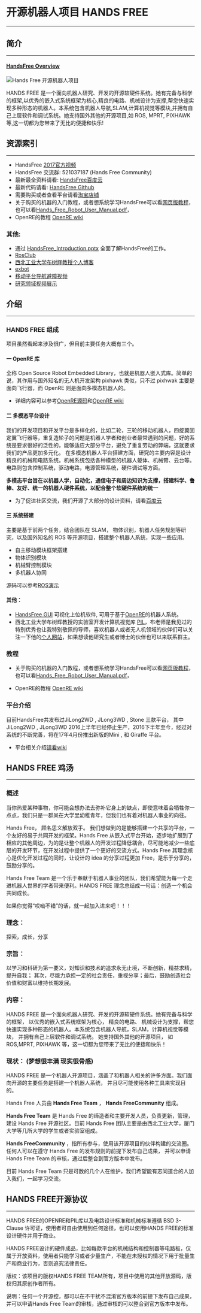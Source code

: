 # 开源机器人项目 HANDS FREE
---

## 简介
---
#### [HandsFree Overview](https://github.com/HANDS-FREE/HANDS-FREE.github.io/wiki/1.-%E6%A6%82%E8%BF%B0)

![Hands Free 开源机器人项目](https://github.com/HANDS-FREE/HANDS-FREE.github.io/blob/master/images/HandsFree/HandsFree_Project.png)

HANDS FREE 是一个面向机器人研究、开发的开源软硬件系统。她有完备与科学的框架,以优秀的嵌入式系统框架为核心,精良的电路、机械设计为支撑,帮您快速实现多种形态的机器人。本系统包含机器人导航,SLAM,计算机视觉等模块,并拥有自己上层软件和调试系统。她支持国外其他的开源项目,如 ROS, MPRT, PIXHAWK 等,这一切都为您带来了无比的便捷和快乐!


## 资源索引
---
* HandsFree [2017官方视频](https://v.qq.com/iframe/player.html?vid=w0389v55en2&tiny=0&auto=0)
* HandsFree 交流群: 521037187 (Hands Free Community)     
* 最新最全资料请看: [HandsFree百度云](https://pan.baidu.com/s/1nuSvs7Z#list)   
* 最新代码请看: [HandsFree Github](https://github.com/HANDS-FREE)   
* 需要购买或者查看平台请看[淘宝店铺](https://shop145029875.taobao.com/?spm=a1z10.3-c.0.0.zpwB3d)
* 关于购买的机器的入门教程，或者想系统学习HandsFree可以看[网页版教程](https://github.com/HANDS-FREE/HANDS-FREE.github.io/wiki)，也可以看[Hands_Free_Robot_User_Manual.pdf](https://pan.baidu.com/s/1nuSvs7Z#list/path=%2FHANDSFREE%2FHands_Free_Release%2F0_Documentation%2Fdocumentation&parentPath=%2FHANDSFREE)，
* OpenRE的教程 [OpenRE wiki](https://github.com/HANDS-FREE/OpenRE/wiki)
  
### 其他:  
- 通过 [HandsFree_Introduction.pptx](https://github.com/HANDS-FREE/HANDS-FREE.github.io/wiki/1.-%E6%A6%82%E8%BF%B0)  全面了解HandsFree的工作。
- [RosClub](http://www.rosclub.cn/post-14.html)   
- [西北工业大学布树辉教授个人博客](http://www.adv-ci.com/blog/source/hands-free/)    
- [exbot](http://wiki.exbot.net/HandsFree)
- [移动平台导航避障视频](http://v.youku.com/v_show/id_XMTUyODk4NTUzNg==.htm)    
- [研究领域视频展示](http://v.youku.com/v_show/id_XMTU0NzgwNzc3Mg==.html?from=y1.7-1.2) 

## 介绍
---
### HANDS FREE 组成
项目虽然看起来涉及很广，但目前主要任务大概有三个。      
#### 一 OpenRE 库
全称 Open Source Robot Embedded Library，也就是机器人嵌入式库。简单的说，其作用与国外知名的无人机开发架构 pixhawk 类似，只不过 pixhwak 主要是面向飞行器，而 OpenRE 则是面向多模态机器人的。
 - 详细内容可以参考[OpenRE源码](https://github.com/HANDS-FREE/OpenRE)和[OpenRE wiki](https://github.com/HANDS-FREE/OpenRE/wiki)           
       
#### 二 多模态平台设计
我们的开发项目和开发平台是多样化的，比如二轮，三轮的移动机器人，四旋翼固定翼飞行器等，重复造轮子的问题是机器人学者和创业者最常遇到的问题，好的系统是要求很好的泛性的，能够适应大部分平台，避免了重复劳动的弊端，这就要求我们的产品更加多元化。	在多模态机器人平台搭建方面，研究的主要内容是设计精良的机械和电路系统。机械系统包括各种模型的机器人躯体、机械臂、云台等。电路则包含控制系统，驱动电路，电源管理系统，硬件调试等方面。

**多模态平台旨在以机器人学，自动化，通信电子和周边知识为支撑，搭建科学、鲁棒、友好、统一的机器人硬件系统，以配合整个软硬件系统的统一**
- 为了促进社区交流，我们开源了大部分的设计资料，请看[百度云](https://pan.baidu.com/s/1nuSvs7Z#list/path=%2FHANDSFREE%2FHands_Free_Release%2F2_Hardware&parentPath=%2FHANDSFREE)
         
#### 三 系统搭建
主要是基于前两个任务，结合团队在 SLAM， 物体识别，机器人任务规划等研究，以及国外知名的 ROS 等开源项目，搭建整个机器人系统，实现一些应用。
- 自主移动模块框架搭建
- 物体识别模块
- 机械臂控制模块
- 多机器人协同

源码可以参考[ROS演示](https://github.com/HANDS-FREE/ROS_DEMO)     


#### 其他：     
* [HandsFree GUI](https://github.com/HANDS-FREE/handsfree_gui) 可视化上位机软件, 可用于基于[OpenRE](https://github.com/HANDS-FREE/OpenRE)的机器人系统。
* 西北工业大学布树辉教授的实验室开发计算机视觉库 [PIL](https://github.com/HANDS-FREE/PIL )，布老师是我见过的特别优秀也让我特别敬佩的导师，喜欢机器人或者无人机领域的伙伴们可以关注一下他的[个人网站](http://www.adv-ci.com/blog/)，如果想读他研究生或者博士的伙伴也可以来联系群主。           

### 教程         
- 关于购买的机器的入门教程，或者想系统学习HandsFree可以看[网页版教程](https://github.com/HANDS-FREE/HANDS-FREE.github.io/wiki)，也可以看[Hands_Free_Robot_User_Manual.pdf](https://pan.baidu.com/s/1nuSvs7Z#list/path=%2FHANDSFREE%2FHands_Free_Release%2F0_Documentation%2Fdocumentation&parentPath=%2FHANDSFREE)，

- OpenRE的教程 [OpenRE wiki](https://github.com/HANDS-FREE/OpenRE/wiki)

### 平台介绍
目前HandsFree共发布过JiLong2WD , JLong3WD ,  Stone 三款平台， 其中JiLong2WD , JLong3WD 2016上半年已经停止生产，2016下半年至今，经过对系统的不断完善，将在17年4月份推出新版的Mini , 和 Giraffe 平台。
* 平台相关介绍[请看wiki](https://github.com/HANDS-FREE/HANDS-FREE.github.io/wiki/3.1-%E5%B9%B3%E5%8F%B0%E4%BB%8B%E7%BB%8D)

## HANDS FREE 鸡汤
---

### 概述
当你热爱某种事物，你可能会想办法去弥补它身上的缺点，即使意味着会牺牲你一点点，我们只是一群呆在大学里幼稚青年，但我们也有着对机器人事业的向往。     

Hands Free， 顾名思义解放双手。 我们想做到的是能够搭建一个共享的平台，一个友好的易于共同开发的框架。Hands Free 从嵌入式平台开始，逐步地扩展到了相应的其他周边，为的是让整个机器人的开发过程降低耦合，尽可能地减少一些底层的开发环节，在开发过程中提供了一个更好的交流方式。Hands Free 其理念核心是优化开发过程的同时，让设计的 idea 的分享过程更加 Free，是乐于分享的，鼓励分享的。        

Hands Free Team 是一个乐于奉献于机器人事业的团队，我们希望能为每一个走进机器人世界的学者带来便利。HANDS FREE 理念总结成一句话：创造一个机会共同成长。  
          
如果你觉得“哎呦不错”的话，就一起加入进来吧！！！                   

### 理念：  
探索，成长，分享

### 宗旨：  
以学习和科研为第一要义，对知识和技术的追求永无止境，不断创新，精益求精，提升自我； 其次，尽能力承担一定的社会责任，重视分享；最后，鼓励创造社会价值和财富以维持长期发展。

### 内容：  
HANDS FREE 是一个面向机器人研究、开发的开源软硬件系统。她有完备与科学的框架， 以优秀的嵌入式系统框架为核心， 精良的电路、 机械设计为支撑，帮您快速实现多种形态的机器人。本系统包含机器人导航，SLAM，计算机视觉等模块， 并拥有自己上层软件和调试系统。 她支持国外其他的开源项目， 如 ROS,MPRT, PIXHAWK 等，这一切都为您带来了无比的便捷和快乐！

###  现状： (梦想很丰满 现实很骨感)
HANDS FREE 是一个机器人开源项目，涵盖了和机器人相关的许多方面。我们面向开源的主要任务是搭建一个机器人系统， 并且尽可能使用各种工具来实现目的。       

Hands Free 人员由 **Hands Free Team** ， **Hands FreeCommunity** 组成。      

**Hands Free Team** 是 Hands Free 的缔造者和主要开发人员，负责更新，管理，建设 Hands Free 开源社区。目前 Hands Free 团队主要是由西北工业大学，厦门大学等几所大学的学生或者实验室组成。         

**Hands FreeCommunity** ，指所有参与，使用该开源项目的伙伴构建的交流圈。任何人可以在遵守 Hands Free 的发布规则的前提下发布自己成果， 并可以申请Hands Free Team 的审核，通过后整合到官方版本中发布。
       
目前 Hands Free Team 只是可数的几个人在维护，我们希望能有志同道合的人加入我们，一起学习交流。      

## HANDS FREE开源协议
---

HANDS FREE的OPENRE和PIL库以及电路设计标准和机械标准遵循 BSD 3-Clause 许可证，使用者可自由使用到任何途径，也可以使用HANDS FREE的标准设计硬件并用于商业。    
                 
HANDS FREE设计的硬件成品，比如每款平台的机械结构和控制器等电路板，仅属于开放资料，使用者只能学习或者少量生产，不能在未授权的情况下用于批量生产和商业行为，否则追究法律责任。              
 
版权：该项目的版权HANDS FREE TEAM所有，项目中使用的其他开放源码，版权归其原创作者所有。         
 
说明：任何一个开源控，都可以在不干扰不混淆官方版本的前提下发布自己成果，并可以申请Hands Free Team的审核，通过审核的可以整合到官方版本中发布。          

